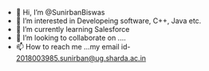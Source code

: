 - 👋 Hi, I’m @SunirbanBiswas
- 👀 I’m interested in Developeing software, C++, Java etc.
- 🌱 I’m currently learning Salesforce
- 💞️ I’m looking to collaborate on ....
- 📫 How to reach me ...my email id- 2018003985.sunirban@ug.sharda.ac.in

<!---
SunirbanBiswas/SunirbanBiswas is a ✨ special ✨ repository because its `README.md` (this file) appears on your GitHub profile.
You can click the Preview link to take a look at your changes.
--->
